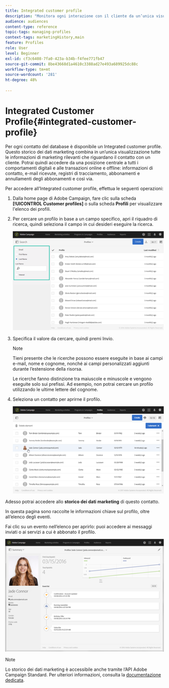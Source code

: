 ```yaml
---
title: Integrated customer profile
description: "Monitora ogni interazione con il cliente da un’unica visualizzazione: l’Integrated customer profile di Adobe Campaign viene aggiornato per l’intero ciclo di vita del cliente."
audience: audiences
content-type: reference
topic-tags: managing-profiles
context-tags: marketingHistory,main
feature: Profiles
role: User
level: Beginner
exl-id: cf3c6408-7fa0-423a-b34b-f4fee771fb47
source-git-commit: 8be43668d1a4610c3388ad27e493a689925dc88c
workflow-type: tm+mt
source-wordcount: '281'
ht-degree: 48%

---
```


# Integrated Customer Profile{#integrated-customer-profile}

Per ogni contatto del database è disponibile un Integrated customer profile. Questo storico dei dati marketing combina in un’unica visualizzazione tutte le informazioni di marketing rilevanti che riguardano il contatto con un cliente. Potrai quindi accedere da una posizione centrale a tutti i comportamenti digitali e alle transazioni online e offline: informazioni di contatto, e-mail ricevute, registri di tracciamento, abbonamenti e annullamenti degli abbonamenti e così via.

Per accedere all’Integrated customer profile, effettua le seguenti operazioni:

1. Dalla home page di Adobe Campaign, fare clic sulla scheda **[!UICONTROL Customer profiles]** o sulla scheda **Profili** per visualizzare l&#39;elenco dei profili.

1. Per cercare un profilo in base a un campo specifico, apri il riquadro di ricerca, quindi seleziona il campo in cui desideri eseguire la ricerca.


   ![](assets/profile-search.png)

1. Specifica il valore da cercare, quindi premi Invio.

   >[!NOTE]
   >
   >Tieni presente che le ricerche possono essere eseguite in base ai campi e-mail, nome e cognome, nonché ai campi personalizzati aggiunti durante l’estensione della risorsa.
   >
   >Le ricerche fanno distinzione tra maiuscole e minuscole e vengono eseguite solo sui prefissi. Ad esempio, non potrai cercare un profilo utilizzando le ultime lettere del cognome.

1. Seleziona un contatto per aprirne il profilo.

   ![](assets/mkt_hist_access.png)

Adesso potrai accedere allo **storico dei dati marketing** di questo contatto.

In questa pagina sono raccolte le informazioni chiave sul profilo, oltre all’elenco degli eventi.

Fai clic su un evento nell’elenco per aprirlo: puoi accedere ai messaggi inviati o ai servizi a cui è abbonato il profilo.

![](assets/mkt_hist_view.png)

>[!NOTE]
>
>Lo storico dei dati marketing è accessibile anche tramite l’API Adobe Campaign Standard. Per ulteriori informazioni, consulta la [documentazione dedicata](../../api/using/interacting-with-marketing-history.md).
